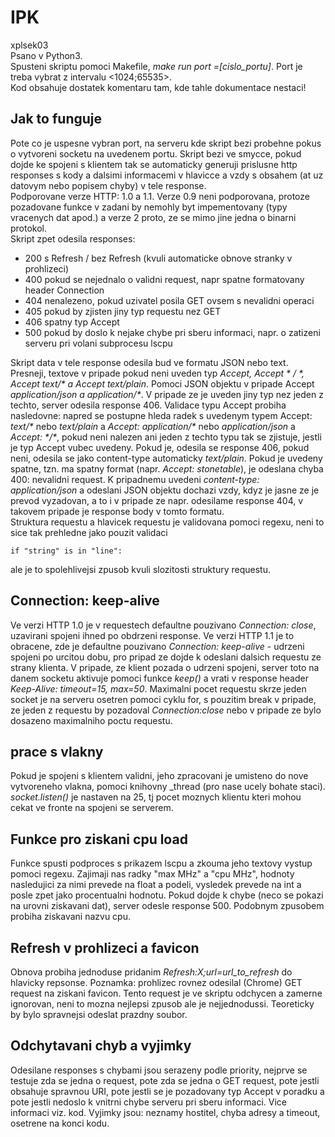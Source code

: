 # IPK

xplsek03<br>
Psano v Python3.<br>
Spusteni skriptu pomoci Makefile, *make run port =[cislo_portu]*. Port je treba vybrat z intervalu <1024;65535>.<br>
Kod obsahuje dostatek komentaru tam, kde tahle dokumentace nestaci!

## Jak to funguje
Pote co je uspesne vybran port, na serveru kde skript bezi probehne pokus o vytvoreni socketu na uvedenem portu. 
Skript bezi ve smycce, pokud dojde ke spojeni s klientem tak se automaticky generuji prislusne http responses s kody 
a dalsimi informacemi v hlavicce a vzdy s obsahem (at uz datovym nebo popisem chyby) v tele response.
<br>
Podporovane verze HTTP: 1.0 a 1.1. Verze 0.9 neni podporovana, protoze pozadovane funkce v zadani by nemohly byt impementovany (typy vracenych dat apod.) a verze 2 proto, ze se mimo jine jedna o binarni protokol.
<br>
Skript zpet odesila responses:
- 200 s Refresh / bez Refresh (kvuli automaticke obnove stranky v prohlizeci)
- 400 pokud se nejednalo o validni request, napr spatne formatovany header Connection
- 404 nenalezeno, pokud uzivatel posila GET ovsem s nevalidni operaci
- 405 pokud by zjisten jiny typ requestu nez GET
- 406 spatny typ Accept 
- 500 pokud by doslo k nejake chybe pri sberu informaci, napr. o zatizeni serveru pri volani subprocesu lscpu

Skript data v tele response odesila bud ve formatu JSON nebo text. Presneji, textove v pripade pokud neni uveden typ *Accept, Accept \* / \*, Accept text/\* a Accept text/plain*. Pomoci JSON objektu v pripade Accept *application/json a application/\**. V pripade ze je uveden jiny typ nez jeden z techto, server odesila response 406. Validace typu Accept probiha nasledovne: napred se postupne hleda radek s uvedenym typem Accept: *text/\** nebo *text/plain* a *Accept: application/\** nebo *application/json* a *Accept: \*/\**, pokud neni nalezen ani jeden z techto typu tak se zjistuje, jestli je typ Accept vubec uvedeny. Pokud je, odesila se response 406, pokud neni, odesila se jako content-type automaticky *text/plain*. Pokud je uvedeny spatne, tzn. ma spatny format (napr. *Accept: stonetable*), je odeslana chyba 400: nevalidni request. K pripadnemu uvedeni *content-type: application/json* a odeslani JSON objektu dochazi vzdy, kdyz je jasne ze je prevod vyzadovan, a to i v pripade ze napr. odesilame response 404, v takovem pripade je response body v tomto formatu. 
<br>
Struktura requestu a hlavicek requestu je validovana pomoci regexu, neni to sice tak prehledne jako pouzit validaci 
```
if "string" is in "line":
```
ale je to spolehlivejsi zpusob kvuli slozitosti struktury requestu.

## Connection: keep-alive
Ve verzi HTTP 1.0 je v requestech defaultne pouzivano *Connection: close*, uzavirani spojeni ihned po obdrzeni response. Ve verzi HTTP 1.1 je to obracene, zde je defaultne pouzivano *Connection: keep-alive* - udrzeni spojeni po urcitou dobu, pro pripad ze dojde k odeslani dalsich requestu ze strany klienta. V pripade, ze klient pozada o udrzeni spojeni, server toto na danem socketu aktivuje pomoci funkce *keep()* a vrati v response header *Keep-Alive: timeout=15, max=50*. Maximalni pocet requestu skrze jeden socket je na serveru osetren pomoci cyklu for, s pouzitim break v pripade, ze jeden z requestu by pozadoval *Connection:close* nebo v pripade ze bylo dosazeno maximalniho poctu requestu.

## prace s vlakny
Pokud je spojeni s klientem validni, jeho zpracovani je umisteno do nove vytvoreneho vlakna, pomoci knihovny \_thread (pro nase ucely bohate staci). *socket.listen()* je nastaven na 25, tj pocet moznych klientu kteri mohou cekat ve fronte na spojeni se serverem.

## Funkce pro ziskani cpu load
Funkce spusti podproces s prikazem lscpu a zkouma jeho textovy vystup pomoci regexu. Zajimaji nas radky "max MHz" a "cpu MHz", hodnoty nasledujici za nimi prevede na float a podeli, vysledek prevede na int a posle zpet jako procentualni hodnotu. Pokud dojde k chybe (neco se pokazi na urovni ziskavani dat), server odesle response 500. Podobnym zpusobem probiha ziskavani nazvu cpu.

## Refresh v prohlizeci a favicon
Obnova probiha jednoduse pridanim *Refresh:X;url=url_to_refresh* do hlavicky repsonse. Poznamka: prohlizec rovnez odesilal (Chrome) GET request na ziskani favicon. Tento request je ve skriptu odchycen a zamerne ignorovan, neni to mozna nejlepsi zpusob ale je nejjednodussi. Teoreticky by bylo spravnejsi odeslat prazdny soubor. 

## Odchytavani chyb a vyjimky
Odesilane responses s chybami jsou serazeny podle priority,  nejprve se testuje zda se jedna o request, pote zda se jedna o GET request, pote jestli obsahuje spravnou URI, pote jestli se je pozadovany typ Accept v poradku a pote jestli nedoslo k vnitrni chybe serveru pri sberu informaci. Vice informaci viz. kod. Vyjimky jsou: neznamy hostitel, chyba adresy a timeout, osetrene na konci kodu.
